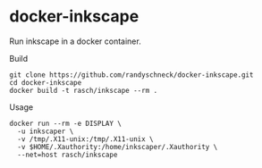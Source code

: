 docker-inkscape
===============

Run inkscape in a docker container.

Build

    git clone https://github.com/randyschneck/docker-inkscape.git
    cd docker-inkscape
    docker build -t rasch/inkscape --rm .

Usage

    docker run --rm -e DISPLAY \
      -u inkscaper \
      -v /tmp/.X11-unix:/tmp/.X11-unix \
      -v $HOME/.Xauthority:/home/inkscaper/.Xauthority \
      --net=host rasch/inkscape
